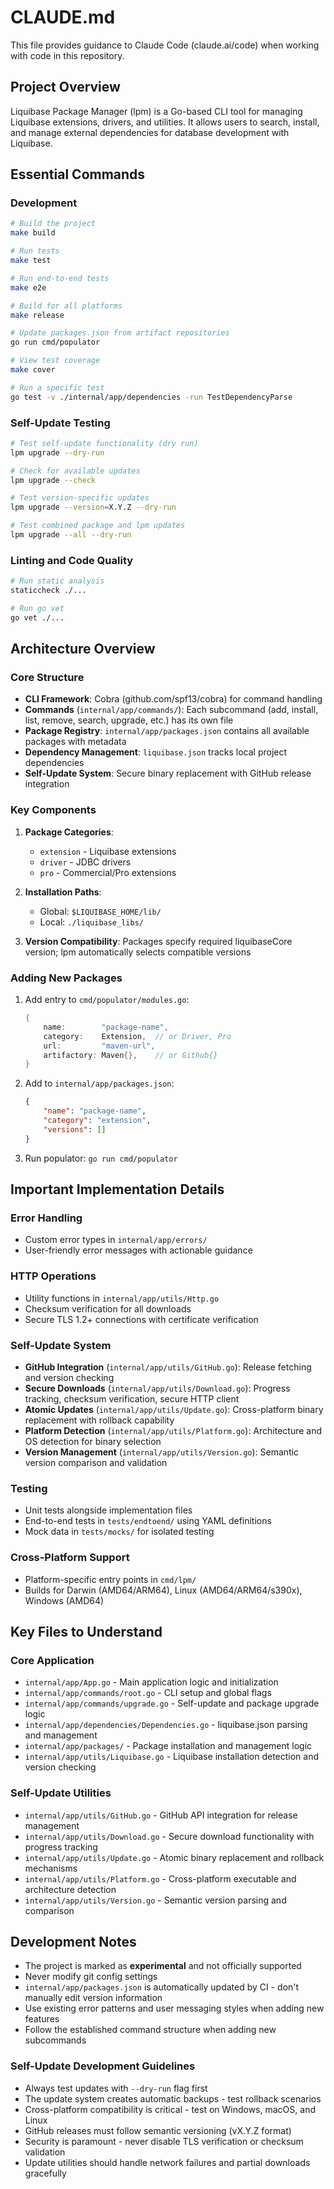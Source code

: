 # CLAUDE.md

This file provides guidance to Claude Code (claude.ai/code) when working with code in this repository.

## Project Overview

Liquibase Package Manager (lpm) is a Go-based CLI tool for managing Liquibase extensions, drivers, and utilities. It allows users to search, install, and manage external dependencies for database development with Liquibase.

## Essential Commands

### Development
```bash
# Build the project
make build

# Run tests
make test

# Run end-to-end tests  
make e2e

# Build for all platforms
make release

# Update packages.json from artifact repositories
go run cmd/populator

# View test coverage
make cover

# Run a specific test
go test -v ./internal/app/dependencies -run TestDependencyParse
```

### Self-Update Testing
```bash
# Test self-update functionality (dry run)
lpm upgrade --dry-run

# Check for available updates
lpm upgrade --check

# Test version-specific updates
lpm upgrade --version=X.Y.Z --dry-run

# Test combined package and lpm updates
lpm upgrade --all --dry-run
```

### Linting and Code Quality
```bash
# Run static analysis
staticcheck ./...

# Run go vet
go vet ./...
```

## Architecture Overview

### Core Structure
- **CLI Framework**: Cobra (github.com/spf13/cobra) for command handling
- **Commands** (`internal/app/commands/`): Each subcommand (add, install, list, remove, search, upgrade, etc.) has its own file
- **Package Registry**: `internal/app/packages.json` contains all available packages with metadata
- **Dependency Management**: `liquibase.json` tracks local project dependencies
- **Self-Update System**: Secure binary replacement with GitHub release integration

### Key Components
1. **Package Categories**:
   - `extension` - Liquibase extensions
   - `driver` - JDBC drivers  
   - `pro` - Commercial/Pro extensions

2. **Installation Paths**:
   - Global: `$LIQUIBASE_HOME/lib/`
   - Local: `./liquibase_libs/`

3. **Version Compatibility**: Packages specify required liquibaseCore version; lpm automatically selects compatible versions

### Adding New Packages
1. Add entry to `cmd/populator/modules.go`:
   ```go
   {
       name:        "package-name",
       category:    Extension,  // or Driver, Pro
       url:         "maven-url",
       artifactory: Maven{},    // or Github{}
   }
   ```

2. Add to `internal/app/packages.json`:
   ```json
   {
       "name": "package-name",
       "category": "extension",
       "versions": []
   }
   ```

3. Run populator: `go run cmd/populator`

## Important Implementation Details

### Error Handling
- Custom error types in `internal/app/errors/`
- User-friendly error messages with actionable guidance

### HTTP Operations
- Utility functions in `internal/app/utils/Http.go`
- Checksum verification for all downloads
- Secure TLS 1.2+ connections with certificate verification

### Self-Update System
- **GitHub Integration** (`internal/app/utils/GitHub.go`): Release fetching and version checking
- **Secure Downloads** (`internal/app/utils/Download.go`): Progress tracking, checksum verification, secure HTTP client
- **Atomic Updates** (`internal/app/utils/Update.go`): Cross-platform binary replacement with rollback capability
- **Platform Detection** (`internal/app/utils/Platform.go`): Architecture and OS detection for binary selection
- **Version Management** (`internal/app/utils/Version.go`): Semantic version comparison and validation

### Testing
- Unit tests alongside implementation files
- End-to-end tests in `tests/endtoend/` using YAML definitions
- Mock data in `tests/mocks/` for isolated testing

### Cross-Platform Support
- Platform-specific entry points in `cmd/lpm/`
- Builds for Darwin (AMD64/ARM64), Linux (AMD64/ARM64/s390x), Windows (AMD64)

## Key Files to Understand

### Core Application
- `internal/app/App.go` - Main application logic and initialization
- `internal/app/commands/root.go` - CLI setup and global flags
- `internal/app/commands/upgrade.go` - Self-update and package upgrade logic
- `internal/app/dependencies/Dependencies.go` - liquibase.json parsing and management
- `internal/app/packages/` - Package installation and management logic
- `internal/app/utils/Liquibase.go` - Liquibase installation detection and version checking

### Self-Update Utilities
- `internal/app/utils/GitHub.go` - GitHub API integration for release management
- `internal/app/utils/Download.go` - Secure download functionality with progress tracking
- `internal/app/utils/Update.go` - Atomic binary replacement and rollback mechanisms
- `internal/app/utils/Platform.go` - Cross-platform executable and architecture detection
- `internal/app/utils/Version.go` - Semantic version parsing and comparison

## Development Notes

- The project is marked as **experimental** and not officially supported
- Never modify git config settings
- `internal/app/packages.json` is automatically updated by CI - don't manually edit version information
- Use existing error patterns and user messaging styles when adding new features
- Follow the established command structure when adding new subcommands

### Self-Update Development Guidelines
- Always test updates with `--dry-run` flag first
- The update system creates automatic backups - test rollback scenarios
- Cross-platform compatibility is critical - test on Windows, macOS, and Linux
- GitHub releases must follow semantic versioning (vX.Y.Z format)
- Security is paramount - never disable TLS verification or checksum validation
- Update utilities should handle network failures and partial downloads gracefully